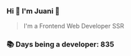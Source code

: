 ### Hi 👋 I&#39;m Juani 🦁

> I&#39;m a Frontend Web Developer SSR

### 📚 Days being a developer: 835
